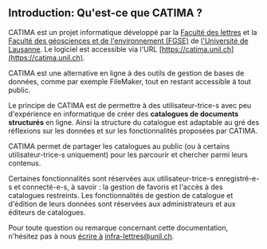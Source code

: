 ## Introduction: Qu'est-ce que CATIMA ?

CATIMA est un projet informatique développé par la [Faculté des lettres](https://unil.ch/lettres) et la [Faculté des géosciences et de l'environnement (FGSE)](https://unil.ch/gse) de [l'Université de Lausanne](https://unil.ch/). Le logiciel est accessible via l'URL [https://catima.unil.ch](https://catima.unil.ch).

CATIMA est une alternative en ligne à des outils de gestion de bases de données, comme par exemple FileMaker, tout en restant accessible à tout public.

Le principe de CATIMA est de permettre à des utilisateur-trice-s avec peu d'expérience en informatique de créer des **catalogues de documents structurés** en ligne. Ainsi la structure du catalogue est adaptable au gré des réflexions sur les données et sur les fonctionnalités proposées par CATIMA.

CATIMA permet de partager les catalogues au public (ou à certains utilisateur-trice-s uniquement) pour les parcourir et chercher parmi leurs contenus.

Certaines fonctionnalités sont réservées aux utilisateur-trice-s enregistré-e-s et connecté-e-s, à savoir : la gestion de favoris et l'accès à des catalogues restreints. Les fonctionnalités de gestion de catalogue et d'édition de leurs données sont réservées aux administrateurs et aux éditeurs de catalogues.

Pour toute question ou remarque concernant cette documentation, n'hésitez pas à nous [écrire à](mailto:infra-lettres@unil.ch) infra-lettres@unil.ch.
